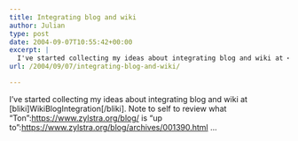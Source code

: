 ```yaml
---
title: Integrating blog and wiki
author: Julian
type: post
date: 2004-09-07T10:55:42+00:00
excerpt: |
  I've started collecting my ideas about integrating blog and wiki at <a href ="/blog/wiki/WikiBlogIntegration">WikiBlogIntegration</a>. Note to self to review what  "Ton":https://www.zylstra.org/blog/  is "up to":https://www.zylstra.org/blog/archives/001390.html  ...
url: /2004/09/07/integrating-blog-and-wiki/

---
```

I&#8217;ve started collecting my ideas about integrating blog and wiki at [bliki]WikiBlogIntegration[/bliki]. Note to self to review what &#8220;Ton&#8221;:https://www.zylstra.org/blog/ is &#8220;up to&#8221;:https://www.zylstra.org/blog/archives/001390.html &#8230;